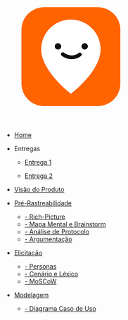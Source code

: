 <a href="/" style="text-decoration: none;">
    <img alt="Logo-moovit" src="assets/logo.png" style="border-radius: 30%; padding: 40px">
</a>

* [Home]()

* Entregas
    * [Entrega 1](./Entregas/Entrega1.md)

    * [Entrega 2](./Entregas/Entrega2.md)

* [Visão do Produto](./VisaoProduto/visaoProduto.md)

* [Pré-Rastreabilidade](./PreRastrea/Pre-rastreabilidade.md) 
    * [- Rich-Picture](./PreRastrea/RichPicture.md)
    * [- Mapa Mental e Brainstorm](./PreRastrea/Mapa-Mental.md)
    * [- Análise de Protocolo](./PreRastrea/Baseline.md)
    * [- Argumentação](./PreRastrea/Argumetacao.md)

* [Elicitação](./Elicitacao/Elicitacao.md)
    * [- Personas](./Elicitacao/Personas.md)
    * [- Cenário e Léxico](./Elicitacao/CenarioLex.md)
    * [- MoSCoW](./Elicitacao/MoSCow.md)

* [Modelagem](./Modelagem/modelagem.md)
    * [- Diagrama Caso de Uso](./Modelagem/diagrcasouso.md)
